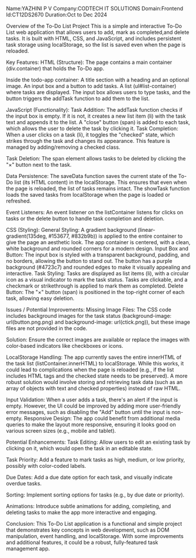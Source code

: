 Name:YAZHINI P V
Company:CODTECH IT SOLUTIONS
Domain:Frontend
Id:CT12DS2670
Duration:Oct to Dec 2024

Overview of the To-Do List Project
This is a simple and interactive To-Do List web application that allows users to add, mark as completed,and delete tasks. It is built with HTML, CSS, and JavaScript, and includes persistent task storage using localStorage, so the list is saved even when the page is reloaded.

Key Features:
HTML (Structure):
The page contains a main container (div.container) that holds the To-Do app.

Inside the todo-app container:
A title section with a heading and an optional image.
An input box and a button to add tasks.
A list (ul#list-container) where tasks are displayed.
The input box allows users to type tasks, and the button triggers the addTask function to add them to the list.

JavaScript (Functionality):
Task Addition:
The addTask function checks if the input box is empty. If it is not, it creates a new list item (li) with the task text and appends it to the list.
A "close" button (span) is added to each task, which allows the user to delete the task by clicking it.
Task Completion:
When a user clicks on a task (li), it toggles the "checked" state, which strikes through the task and changes its appearance. This feature is managed by adding/removing a checked class.

Task Deletion:
The span element allows tasks to be deleted by clicking the "×" button next to the task.


Data Persistence:
The saveData function saves the current state of the To-Do list (its HTML content) in the localStorage. This ensures that even when the page is reloaded, the list of tasks remains intact.
The showTask function loads the saved tasks from localStorage when the page is loaded or refreshed.

Event Listeners:
An event listener on the listContainer listens for clicks on tasks or the delete button to handle task completion and deletion.

CSS (Styling):
General Styling:
A gradient background (linear-gradient(135deg, #153677, #832b9b)) is applied to the entire container to give the page an aesthetic look.
The app container is centered, with a clean, white background and rounded corners for a modern design.
Input Box and Button:
The input box is styled with a transparent background, padding, and no borders, allowing the button to stand out.
The button has a purple background (#4723c7) and rounded edges to make it visually appealing and interactive.
Task Styling:
Tasks are displayed as list items (li), with a circular icon as a visual indicator to mark the task status.
Tasks are clickable, and a checkmark or strikethrough is applied to mark them as completed.
Delete Button:
The "×" button (span) is positioned in the top-right corner of each task, allowing easy deletion.

Issues / Potential Improvements:
Missing Image Files:
The CSS code includes background images for the task status (background-image: url(button.png.png) and background-image: url(ctick.png)), but these image files are not provided in the code.

Solution: Ensure the correct images are available or replace the images with color-based indicators like checkboxes or icons.

LocalStorage Handling:
The app currently saves the entire innerHTML of the task list (listContainer.innerHTML) to localStorage. While this works, it could lead to complications when the page is reloaded (e.g., if the list includes HTML tags and the checked state needs to be preserved). A more robust solution would involve storing and retrieving task data (such as an array of objects with text and checked properties) instead of raw HTML.

Input Validation:
When a user adds a task, there's an alert if the input is empty. However, the UI could be improved by adding more user-friendly error messages, such as disabling the "Add" button until the input is non-empty.
Responsive Design:
The app could benefit from additional media queries to make the layout more responsive, ensuring it looks good on various screen sizes (e.g., mobile and tablet).

Potential Enhancements:
Task Editing:
Allow users to edit an existing task by clicking on it, which would open the task in an editable state.

Task Priority:
Add a feature to mark tasks as high, medium, or low priority, possibly with color-coded labels.

Due Dates:
Add a due date option for each task, and visually indicate overdue tasks.

Sorting:
Implement sorting options for tasks (e.g., by due date or priority).

Animations:
Introduce subtle animations for adding, completing, and deleting tasks to make the app more interactive and engaging.

Conclusion:
This To-Do List application is a functional and simple project that demonstrates key concepts in web development, such as DOM manipulation, event handling, and localStorage. With some improvements and additional features, it could be a robust, fully-featured task management app.
